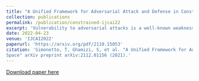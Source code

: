 ```yaml
---
title: "A Unified Framework for Adversarial Attack and Defense in Constrained Feature Space"
collection: publications
permalink: /publication/constrained-ijcai22
excerpt: 'Vulnerability to adversarial attacks is a well-known weakness of Deep Neural networks. While most of the studies focus on single-task neural networks with computer vision datasets, very little research has considered complex multi-task models that are common in real applications. In this paper, we evaluate the design choices that impact the robustness of multi-task deep learning networks. We provide evidence that blindly adding auxiliary tasks, or weighing the tasks provides a false sense of robustness. Thereby, we tone down the claim made by previous research and study the different factors which may affect robustness. In particular, we show that the choice of the task to incorporate in the loss function are important factors that can be leveraged to yield more robust models.'
date: 2022-04-23
venue: 'IJCAI2022'
paperurl: 'https://arxiv.org/pdf/2110.15053'
citation: 'Simonetto, T, Ghamizi, S, et al. "A Unified Framework for Adversarial Attack and Defense in Constrained Feature
Space" arXiv preprint arXiv:2112.01156 (2021).'
---
```

[Download paper here](https://arxiv.org/pdf/2112.01156)
